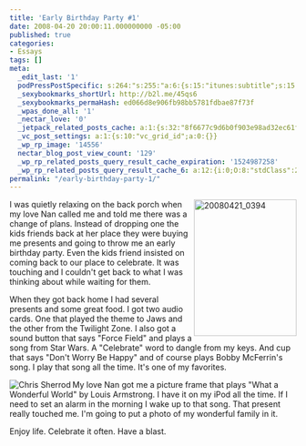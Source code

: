 ```yaml
---
title: 'Early Birthday Party #1'
date: 2008-04-20 20:00:11.000000000 -05:00
published: true
categories:
- Essays
tags: []
meta:
  _edit_last: '1'
  podPressPostSpecific: s:264:"s:255:"a:6:{s:15:"itunes:subtitle";s:15:"##PostExcerpt##";s:14:"itunes:summary";s:15:"##PostExcerpt##";s:15:"itunes:keywords";s:17:"##WordPressCats##";s:13:"itunes:author";s:10:"##Global##";s:15:"itunes:explicit";s:7:"Default";s:12:"itunes:block";s:7:"Default";}";";
  _sexybookmarks_shortUrl: http://b2l.me/45qs6
  _sexybookmarks_permaHash: ed066d8e906fb98bb5781fdbae87f73f
  _wpas_done_all: '1'
  _nectar_love: '0'
  _jetpack_related_posts_cache: a:1:{s:32:"8f6677c9d6b0f903e98ad32ec61f8deb";a:2:{s:7:"expires";i:1471125428;s:7:"payload";a:3:{i:0;a:1:{s:2:"id";i:678;}i:1;a:1:{s:2:"id";i:83;}i:2;a:1:{s:2:"id";i:213;}}}}
  _vc_post_settings: a:1:{s:10:"vc_grid_id";a:0:{}}
  _wp_rp_image: '14556'
  nectar_blog_post_view_count: '129'
  _wp_rp_related_posts_query_result_cache_expiration: '1524987258'
  _wp_rp_related_posts_query_result_cache_6: a:12:{i:0;O:8:"stdClass":2:{s:7:"post_id";s:3:"662";s:5:"score";s:17:"64.20354220964808";}i:1;O:8:"stdClass":2:{s:7:"post_id";s:3:"988";s:5:"score";s:17:"51.89485178798986";}i:2;O:8:"stdClass":2:{s:7:"post_id";s:3:"702";s:5:"score";s:17:"51.89485178798986";}i:3;O:8:"stdClass":2:{s:7:"post_id";s:3:"198";s:5:"score";s:17:"23.74888700148533";}i:4;O:8:"stdClass":2:{s:7:"post_id";s:4:"1250";s:5:"score";s:18:"23.647942147402496";}i:5;O:8:"stdClass":2:{s:7:"post_id";s:4:"4082";s:5:"score";s:17:"22.94002183449738";}i:6;O:8:"stdClass":2:{s:7:"post_id";s:4:"7215";s:5:"score";s:17:"21.59970650977102";}i:7;O:8:"stdClass":2:{s:7:"post_id";s:4:"1030";s:5:"score";s:18:"20.105889794641968";}i:8;O:8:"stdClass":2:{s:7:"post_id";s:3:"421";s:5:"score";s:17:"19.57650468638613";}i:9;O:8:"stdClass":2:{s:7:"post_id";s:4:"8206";s:5:"score";s:17:"18.02298204495213";}i:10;O:8:"stdClass":2:{s:7:"post_id";s:3:"200";s:5:"score";s:18:"17.762382159378813";}i:11;O:8:"stdClass":2:{s:7:"post_id";s:4:"4437";s:5:"score";s:18:"16.682666720225768";}}
permalink: "/early-birthday-party-1/"
---
```

<p><img src="{{ site.baseurl }}/posts/2008/04/2430258523_ae985caed3.jpg" border="0" alt="20080421_0394" width="180" height="240" align="right" />I was quietly relaxing on the back porch when my love Nan called me and told me there was a change of plans.  Instead of dropping one the kids friends back at her place they were buying me presents and going to throw me an early birthday party.  Even the kids friend insisted on coming back to our place to celebrate.  It was touching and I couldn't get back to what I was thinking about while waiting for them.</p>
<p>When they got back home I had several presents and some great food.  I got two audio cards.  One that played the theme to Jaws and the other from the Twilight Zone.  I also got a sound button that says "Force Field" and plays a song from Star Wars.  A "Celebrate" word to dangle from my keys.  And cup that says "Don't Worry Be Happy" and of course plays Bobby McFerrin's song.  I play that song all the time.  It's one of my favorites.</p>
<p><img src="{{ site.baseurl }}/posts/2008/04/2431054016_474ebc167d_m.jpg" border="0" alt="Chris Sherrod" align="left" />My love Nan got me a picture frame that plays "What a Wonderful World" by Louis Armstrong.  I have it on my iPod all the time.  If I need to set an alarm in the morning I wake up to that song.  That present really touched me.  I'm going to put a photo of my wonderful family in it.</p>
<p>Enjoy life.  Celebrate it often.  Have a blast.</p>

